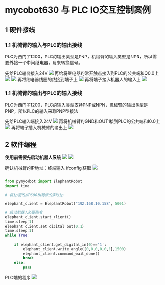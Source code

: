 # mycobot630 与 PLC IO交互控制案例

## 1 硬件接线
### 1.1 机械臂的输入与PLC的输出接线
PLC为西门子1200，PLC的输出类型是PNP，机械臂的输入类型是NPN，所以需要外接一个中间继电器，用来转换信号。

先给PLC输出接入24V
![](../../../resources/1-ProductIntroduction/1.4/PLC/1.jpg)
再给将继电器的常开触点接入到PLC的公共端和Q0.0上
![](../../../resources/1-ProductIntroduction/1.4/PLC/3.jpg)
![](../../../resources/1-ProductIntroduction/1.4/PLC/4.jpg)
再将继电器线圈的线接到端子上
![](../../../resources/1-ProductIntroduction/1.4/PLC/5.jpg)
再将端子接入机器人的输入上
![](../../../resources/1-ProductIntroduction/1.4/PLC/6.jpg)

### 1.1 机械臂的输出与PLC的输入接线
PLC为西门子1200，PLC的输入类型支持PNP或NPN，机械臂的输出类型是PNP，所以PLC的输入采取PNP型接法

先给PLC输入端接入24V
![](../../../resources/1-ProductIntroduction/1.4/PLC/7.jpg)
再将机械臂的GND和OUT1接到PLC的公共端和I0.0上
![](../../../resources/1-ProductIntroduction/1.4/PLC/8.jpg)
再将端子插入机械臂的输出上
![](../../../resources/1-ProductIntroduction/1.4/PLC/10.jpg)

## 2 软件编程
**使用前需要先启动机器人系统**
![](../../../resources/1-ProductIntroduction/1.4/poweron/poweron.png)
![](../../../resources/1-ProductIntroduction/1.4/poweron/poweron2.png)

确认机械臂的IP地址：终端输入 ifconfig 获取
![](../../../resources/1-ProductIntroduction/1.4/poweron/ip.png)
```python

from pymycobot import ElephantRobot
import time

# 将ip更改成P600树莓派的实时ip

elephant_client = ElephantRobot("192.168.10.158", 5001)

# 启动机器人必要指令
elephant_client.start_client()
time.sleep(1)
elephant_client.set_digital_out(0,1)
time.sleep(1)
while True:
    
    if elephant_client.get_digital_in(0)=='1':
        elephant_client.write_angle([0,0,0,0,0,0],1500)
        elephant_client.command_wait_done()
        break
    else:
        pass
```
PLC端的程序
![](../../../resources/1-ProductIntroduction/1.4/PLC/plc1.png)

